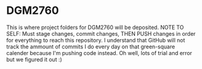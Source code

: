 # DGM2760
This is where project folders for DGM2760 will be deposited.
NOTE TO SELF: Must stage changes, commit changes, THEN PUSH changes in order for everything to reach this repository. I understand that GitHub will not track the ammount of commits I do every day on that green-square calender because I'm pushing code instead. Oh well, lots of trial and error but we figured it out :)

